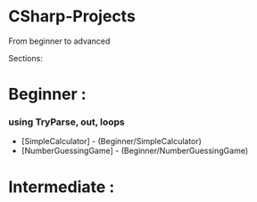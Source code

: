 # CSharp-Projects
From beginner to advanced

Sections:

# Beginner :
### using TryParse, out, loops 
- [SimpleCalculator] - (Beginner/SimpleCalculator)
- [NumberGuessingGame] - (Beginner/NumberGuessingGame)

# Intermediate :
